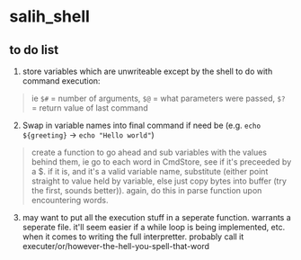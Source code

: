 # salih_shell
## to do list

1. store variables which are unwriteable except by the shell to do with command execution:
> ie `$#` = number of arguments, `$@` = what parameters were passed, `$?` = return value of last command

2. Swap in variable names into final command if need be (e.g. `echo ${greeting}` -> `echo "Hello world"`)
> create a function to go ahead and sub variables with the values behind them, ie go to each word in CmdStore, see if it's preceeded by a $. if it is, and it's a valid variable name, substitute (either point straight to value held by variable, else just copy bytes into buffer (try the first, sounds better)). again, do this in parse function upon encountering words.

3. may want to put all the execution stuff in a seperate function. warrants a seperate file. it'll seem easier if a while loop is being implemented, etc. when it comes to writing the full interpretter. probably call it executer/or/however-the-hell-you-spell-that-word
